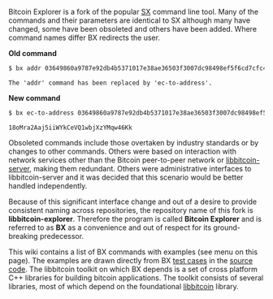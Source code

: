 Bitcoin Explorer is a fork of the popular [SX](https://sx.dyne.org/index.html) command line tool. Many of the commands and their parameters are identical to SX although many have changed, some have been obsoleted and others have been added. Where command names differ BX redirects the user.

**Old command**

```sh
$ bx addr 03649860a9787e92db4b5371017e38ae36503f3007dc98498ef5f6cd7cfc4bfa4e
```
```
The 'addr' command has been replaced by 'ec-to-address'.
```
**New command**
```sh
$ bx ec-to-address 03649860a9787e92db4b5371017e38ae36503f3007dc98498ef5f6cd7cfc4bfa4e
```
```
18oMra2Aaj5iiWYkCeVQ1wbjXzYMqw46Kk
```
Obsoleted commands include those overtaken by industry standards or by changes to other commands. Others were based on interaction with network services other than the Bitcoin peer-to-peer network or [libbitcoin-server](https://github.com/libbitcoin/libbitcoin-server), making them redundant. Others were administrative interfaces to libbitcoin-server and it was decided that this scenario would be better handled independently.

Because of this significant interface change and out of a desire to provide consistent naming across repositories, the repository name of this fork is **libbitcoin-explorer**. Therefore the program is called **Bitcoin Explorer** and is referred to as **BX** as a convenience and out of respect for its ground-breaking predecessor.

This wiki contains a list of BX commands with examples (see menu on this page). The examples are drawn directly from BX [test cases](https://github.com/libbitcoin/libbitcoin-explorer/tree/version2/test/commands) in the [source code](https://github.com/libbitcoin/libbitcoin-explorer). The libbitcoin toolkit on which BX depends is a set of cross platform C++ libraries for building bitcoin applications. The toolkit consists of several libraries, most of which depend on the foundational [libbitcoin](https://github.com/libbitcoin/libbitcoin) library.
